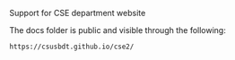 Support for CSE department website

The docs folder is public and visible through the following:

    https://csusbdt.github.io/cse2/



